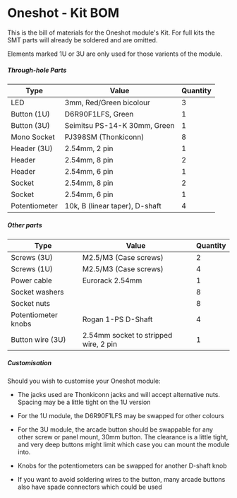 # Oneshot - Kit BOM

This is the bill of materials for the Oneshot module's Kit. For full kits the SMT parts will already be soldered and are omitted.

Elements marked 1U or 3U are only used for those varients of the module.

##### Through-hole Parts

| Type          | Value                          | Quantity |
| ------------- | ------------------------------ | -------- |
| LED           | 3mm, Red/Green bicolour        | 3        |
| Button (1U)   | D6R90F1LFS, Green              | 1        |
| Button (3U)   | Seimitsu PS-14-K 30mm, Green   | 1        |
| Mono Socket   | PJ398SM (Thonkiconn)           | 8        |
| Header (3U)   | 2.54mm, 2 pin                  | 1        |
| Header        | 2.54mm, 8 pin                  | 2        |
| Header        | 2.54mm, 6 pin                  | 1        |
| Socket        | 2.54mm, 8 pin                  | 2        |
| Socket        | 2.54mm, 6 pin                  | 1        |
| Potentiometer | 10k, B (linear taper), D-shaft | 4        |

##### Other parts

| Type                | Value                                 | Quantity |
| ------------------- | ------------------------------------- | -------- |
| Screws (3U)         | M2.5/M3 (Case screws)                 | 2        |
| Screws (1U)         | M2.5/M3 (Case screws)                 | 4        |
| Power cable         | Eurorack 2.54mm                       | 1        |
| Socket washers      |                                       | 8        |
| Socket nuts         |                                       | 8        |
| Potentiometer knobs | Rogan 1-PS D-Shaft                    | 4        |
| Button wire (3U)    | 2.54mm socket to stripped wire, 2 pin | 1        |

##### Customisation

Should you wish to customise your Oneshot module:

- The jacks used are Thonkiconn jacks and will accept alternative nuts. Spacing may be a little tight on the 1U version

- For the 1U module, the D6R90F1LFS may be swapped for other colours

- For the 3U module, the arcade button should be swappable for any other screw or panel mount, 30mm button. The clearance is a little tight, and very deep buttons might limit which case you can mount the module into.

- Knobs for the potentiometers can be swapped for another D-shaft knob

- If you want to avoid soldering wires to the button, many arcade buttons also have spade connectors which could be used